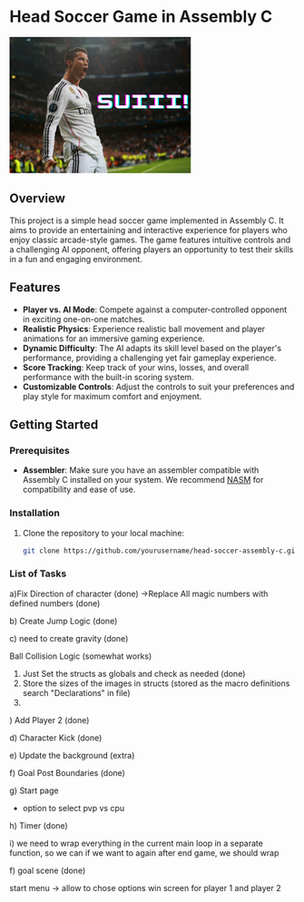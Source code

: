 # Head Soccer Game in Assembly C

![Gameplay Screenshot](images/goalScene.png)

## Overview

This project is a simple head soccer game implemented in Assembly C. It aims to provide an entertaining and interactive experience for players who enjoy classic arcade-style games. The game features intuitive controls and a challenging AI opponent, offering players an opportunity to test their skills in a fun and engaging environment.

## Features

- **Player vs. AI Mode**: Compete against a computer-controlled opponent in exciting one-on-one matches.
- **Realistic Physics**: Experience realistic ball movement and player animations for an immersive gaming experience.
- **Dynamic Difficulty**: The AI adapts its skill level based on the player's performance, providing a challenging yet fair gameplay experience.
- **Score Tracking**: Keep track of your wins, losses, and overall performance with the built-in scoring system.
- **Customizable Controls**: Adjust the controls to suit your preferences and play style for maximum comfort and enjoyment.

## Getting Started

### Prerequisites

- **Assembler**: Make sure you have an assembler compatible with Assembly C installed on your system. We recommend [NASM](https://www.nasm.us/) for compatibility and ease of use.

### Installation

1. Clone the repository to your local machine:

   ```bash
   git clone https://github.com/yourusername/head-soccer-assembly-c.git


### List of Tasks
a)Fix Direction of character (done)
->Replace All magic numbers with defined numbers (done)

b) Create Jump Logic (done)

c) need to create gravity (done)

Ball Collision Logic (somewhat works)
1. Just Set the structs as globals and check as needed (done)
2. Store the sizes of the images in structs (stored as the macro definitions search "Declarations" in file)
3. 


 ) Add Player 2 (done)

d) Character Kick (done)

e) Update the background (extra)

f) Goal Post Boundaries (done)

g) Start page 
   - option to select pvp vs cpu

h) Timer (done)

i) we need to wrap everything in the current main loop in a separate function, so we can if we want to again after end game, we should wrap 

f) goal scene (done)


start menu -> allow to chose options
win screen for player 1 and player 2

